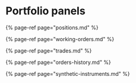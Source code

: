 # Portfolio panels

{% page-ref page="positions.md" %}

{% page-ref page="working-orders.md" %}

{% page-ref page="trades.md" %}

{% page-ref page="orders-history.md" %}

{% page-ref page="synthetic-instruments.md" %}



